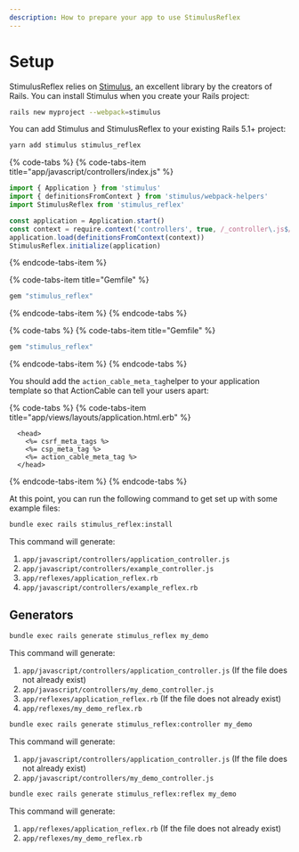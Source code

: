 ```yaml
---
description: How to prepare your app to use StimulusReflex
---
```


# Setup

StimulusReflex relies on [Stimulus](https://stimulusjs.org/), an excellent library by the creators of Rails. You can install Stimulus when you create your Rails project:

```bash
rails new myproject --webpack=stimulus
```

You can add Stimulus and StimulusReflex to your existing Rails 5.1+ project:

```bash
yarn add stimulus stimulus_reflex
```

{% code-tabs %}
{% code-tabs-item title="app/javascript/controllers/index.js" %}
```javascript
import { Application } from 'stimulus'
import { definitionsFromContext } from 'stimulus/webpack-helpers'
import StimulusReflex from 'stimulus_reflex'

const application = Application.start()
const context = require.context('controllers', true, /_controller\.js$/)
application.load(definitionsFromContext(context))
StimulusReflex.initialize(application)
```
{% endcode-tabs-item %}

{% code-tabs-item title="Gemfile" %}
```ruby
gem "stimulus_reflex"
```
{% endcode-tabs-item %}
{% endcode-tabs %}

{% code-tabs %}
{% code-tabs-item title="Gemfile" %}
```ruby
gem "stimulus_reflex"
```
{% endcode-tabs-item %}
{% endcode-tabs %}

You should add the `action_cable_meta_tag`helper to your application template so that ActionCable can tell your users apart:

{% code-tabs %}
{% code-tabs-item title="app/views/layouts/application.html.erb" %}
```markup
  <head>
    <%= csrf_meta_tags %>
    <%= csp_meta_tag %>
    <%= action_cable_meta_tag %>
  </head>
```
{% endcode-tabs-item %}
{% endcode-tabs %}

At this point, you can run the following command to get set up with some example files:

```bash
bundle exec rails stimulus_reflex:install
```

This command will generate:

1. `app/javascript/controllers/application_controller.js`
2. `app/javascript/controllers/example_controller.js`
3. `app/reflexes/application_reflex.rb`
4. `app/javascript/controllers/example_reflex.rb`

## Generators

```bash
bundle exec rails generate stimulus_reflex my_demo
```

This command will generate:

1. `app/javascript/controllers/application_controller.js` \(If the file does not already exist\)
2. `app/javascript/controllers/my_demo_controller.js`
3. `app/reflexes/application_reflex.rb` \(If the file does not already exist\)
4. `app/reflexes/my_demo_reflex.rb`

```bash
bundle exec rails generate stimulus_reflex:controller my_demo
```

This command will generate:

1. `app/javascript/controllers/application_controller.js` \(If the file does not already exist\)
2. `app/javascript/controllers/my_demo_controller.js`

```bash
bundle exec rails generate stimulus_reflex:reflex my_demo
```

This command will generate:

1. `app/reflexes/application_reflex.rb` \(If the file does not already exist\)
2. `app/reflexes/my_demo_reflex.rb`

